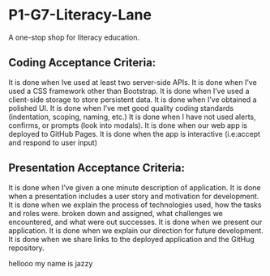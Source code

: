 # P1-G7-Literacy-Lane
A one-stop shop for literacy education.

## Coding Acceptance Criteria:

It is done when Ive used at least two server-side APIs.
It is done when I’ve used a CSS framework other than Bootstrap.
It is done when I’ve used a client-side storage to store persistent data.
It is done when I’ve obtained a polished UI.
It is done when I’ve met good quality coding standards (indentation, scoping, naming, etc.)
It is done when I have not used alerts, confirms, or prompts (look into modals).
It is done when our web app is deployed to GitHub Pages.
It is done when the app is interactive (i.e:accept and respond to user input)



## Presentation Acceptance Criteria:

It is done when I’ve given a one minute description of application.
It is done when a presentation includes a user story and motivation for development.
It is done when we explain the process of technologies used, how the tasks and roles were. broken down and assigned, what challenges we encountered, and what were out successes.
It is done when we present our application.
It is done when we explain our direction for future development.
It is done when we share links to the deployed application and the GitHug repository.


hellooo my name is jazzy